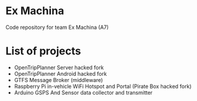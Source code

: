# Ex Machina
Code repository for team Ex Machina (A7)

# List of projects
- OpenTripPlanner Server hacked fork
- OpenTripPlanner Android hacked fork
- GTFS Message Broker (middleware)
- Raspberry Pi in-vehicle WiFi Hotspot and Portal (Pirate Box hacked fork)
- Arduino GSPS And Sensor data collector and transmitter
